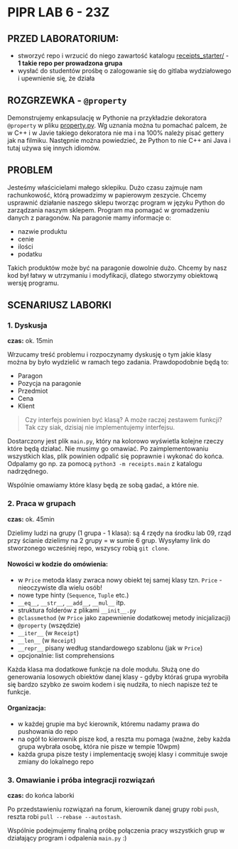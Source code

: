 # PIPR LAB 6 - 23Z

## PRZED LABORATORIUM:

* stworzyć repo i wrzucić do niego zawartość katalogu [receipts_starter/](receipts_starter) - **1 takie repo per prowadzona grupa**
* wysłać do studentów prośbę o zalogowanie się do gitlaba wydziałowego i upewnienie się, że działa

## ROZGRZEWKA - `@property`

Demonstrujemy enkapsulację w Pythonie na przykładzie dekoratora `@property` w pliku [property.py](property.py). Wg uznania można tu pomachać palcem, że w C++ i w Javie takiego dekoratora nie ma i na 100% należy pisać gettery jak na filmiku. Następnie można powiedzieć, że Python to nie C++ ani Java i tutaj używa się innych idiomów.

## PROBLEM

Jesteśmy właścicielami małego sklepiku.
Dużo czasu zajmuje nam rachunkowość, którą prowadzimy w papierowym zeszycie.
Chcemy usprawnić działanie naszego sklepu tworząc program w języku Python do zarządzania naszym sklepem.
Program ma pomagać w gromadzeniu danych z paragonów.
Na paragonie mamy informacje o:

* nazwie produktu
* cenie
* ilości
* podatku

Takich produktów może być na paragonie dowolnie dużo.
Chcemy by nasz kod był łatwy w utrzymaniu i modyfikacji, dlatego stworzymy obiektową wersję programu.

## SCENARIUSZ LABORKI

### 1. Dyskusja

**czas:** ok. 15min

Wrzucamy treść problemu i rozpoczynamy dyskusję o tym jakie klasy można by było wydzielić w ramach tego zadania. Prawdopodobnie będą to:

* Paragon
* Pozycja na paragonie
* Przedmiot
* Cena
* Klient

> Czy interfejs powinien być klasą? A może raczej zestawem funkcji? Tak czy siak, dzisiaj nie implementujemy interfejsu.

Dostarczony jest plik `main.py`, który na kolorowo wyświetla kolejne rzeczy które będą działać. Nie musimy go omawiać. Po zaimplementowaniu wszystkich klas, plik powinien odpalić się poprawnie i wykonać do końca. Odpalamy go np. za pomocą `python3 -m receipts.main` z katalogu nadrzędnego.

Wspólnie omawiamy które klasy będą ze sobą gadać, a które nie.

### 2. Praca w grupach

**czas:** ok. 45min

Dzielimy ludzi na grupy (1 grupa - 1 klasa): są 4 rzędy na środku lab 09, rząd przy ścianie dzielimy na 2 grupy = w sumie 6 grup. Wysyłamy link do stworzonego wcześniej repo, wszyscy robią `git clone`.

#### Nowości w kodzie do omówienia:

* w `Price` metoda klasy zwraca nowy obiekt tej samej klasy tzn. `Price` - nieoczywiste dla wielu osób!
* nowe type hinty (`Sequence`, `Tuple` etc.)
* `__eq__`, `__str__`, `__add__`, `__mul__` itp.
* struktura folderów z plikami `__init__.py`
* `@classmethod` (w `Price` jako zapewnienie dodatkowej metody inicjalizacji)
* `@property` (wszędzie)
* `__iter__` (w `Receipt`)
* `__len__` (w `Receipt`)
* `__repr__` pisany według standardowego szablonu (jak w `Price`)
* opcjonalnie: list comprehensions

Każda klasa ma dodatkowe funkcje na dole modułu. Służą one do generowania losowych obiektów danej klasy - gdyby któraś grupa wyrobiła się bardzo szybko ze swoim kodem i się nudziła, to niech napisze też te funkcje.


#### Organizacja:

* w każdej grupie ma być kierownik, któremu nadamy prawa do pushowania do repo
* na ogół to kierownik pisze kod, a reszta mu pomaga (ważne, żeby każda grupa wybrała osobę, która nie pisze w tempie 10wpm)
* każda grupa pisze testy i implementację swojej klasy i commituje swoje zmiany do lokalnego repo

### 3. Omawianie i próba integracji rozwiązań

**czas:** do końca laborki

Po przedstawieniu rozwiązań na forum, kierownik danej grupy robi `push`, reszta robi `pull --rebase --autostash`.

Wspólnie podejmujemy finalną próbę połączenia pracy wszystkich grup w działający program i odpalenia `main.py` :)
